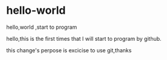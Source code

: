 # hello-world
hello,world ,start to program

hello,this is the first times that I will start  to program by github.

this  change's perpose  is excicise to use git,thanks
